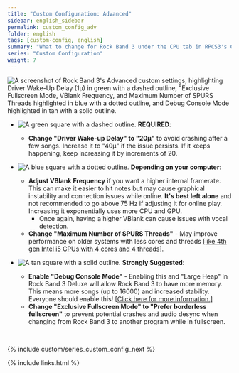 ```yaml
---
title: "Custom Configuration: Advanced"
sidebar: english_sidebar
permalink: custom_config_adv
folder: english
tags: [custom-config, english]
summary: "What to change for Rock Band 3 under the CPU tab in RPCS3's Custom Configuration"
series: "Custom Configuration"
weight: 7
---
```


![A screenshot of Rock Band 3's Advanced custom settings, highlighting Driver Wake-Up Delay (1µ) in green with a dashed outline, "Exclusive Fullscreen Mode, VBlank Frequency, and Maximum Number of SPURS Threads highlighted in blue with a dotted outline, and Debug Console Mode highlighted in tan with a solid outline.](https://carlmylo.github.io/docu-rpcs3/images/cust/advanced.png "Advanced")

* ![A green square with a dashed outline.](https://carlmylo.github.io/docu-rpcs3/images/cust/smallgreen.png "Green Square") **REQUIRED**: 
	* **Change "Driver Wake-up Delay" to "20µ"** to avoid crashing after a few songs. Increase it to "40µ" if the issue persists. If it keeps happening, keep increasing it by increments of 20.

* ![A blue square with a dotted outline.](https://carlmylo.github.io/docu-rpcs3/images/cust/smallblue.png "Tan Square") **Depending on your computer**: 
	* **Adjust VBlank Frequency** if you want a higher internal framerate. This can make it easier to hit notes but may cause graphical instability and connection issues while online. **It's best left alone** and not recommended to go above 75 Hz if adjusting it for online play. Increasing it exponentially uses more CPU and GPU.
		* Once again, having a higher VBlank can cause issues with vocal detection.
	* **Change "Maximum Number of SPURS Threads"** - May improve performance on older systems with less cores and threads [[like 4th gen Intel i5 CPUs with 4 cores and 4 threads]](https://github.com/hmxmilohax/rb3-pc/issues/12#issue-1955946005).

* ![A tan square with a solid outline.](https://carlmylo.github.io/docu-rpcs3/images/cust/smalltan.png "Tan Square") **Strongly Suggested**: 
	* **Enable "Debug Console Mode"** - Enabling this and "Large Heap" in Rock Band 3 Deluxe will allow Rock Band 3  to have more memory. This means more songs (up to 16000) and increased stability. Everyone should enable this! [[Click here for more information.]](https://rb3pc.milohax.org/espanol/advancedstuff#add-more-memory-to-rock-band-3)
	* **Change "Exclusive Fullscreen Mode" to "Prefer borderless fullscreen"** to prevent potential crashes and audio desync when changing from Rock Band 3 to another program while in fullscreen.

<br/>

{% include custom/series_custom_config_next %}

{% include links.html %}